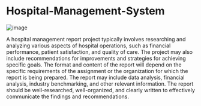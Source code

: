 # Hospital-Management-System

![image](https://github.com/Velv8t19/Dsa-project/assets/58586824/304303e0-d015-4893-b84b-ec76068d686b)


A hospital management report project typically involves researching and analyzing various aspects of hospital operations, such as financial performance, patient satisfaction, and quality of care. The project may also include recommendations for improvements and strategies for achieving specific goals. The format and content of the report will depend on the specific requirements of the assignment or the organization for which the report is being prepared. The report may include data analysis, financial analysis, industry benchmarking, and other relevant information. The report should be well-researched, well-organized, and clearly written to effectively communicate the findings and recommendations.
